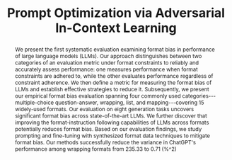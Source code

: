 ---
title: "Prompt Optimization via Adversarial In-Context Learning"
subtitle: ""
authors:
- long
- Hai Nguyen Ngoc
- Tiviatis Sim
- Hieu Dao
- Shafiq Joty
- Kenji Kawaguchi
- Nancy F. Chen
- min

doi: ""

# Schedule page publish date (NOT publication's date).
publishDate: '2025-05'
publication_types: ['paper-conference']

# Publication name and optional abbreviated publication name.
publication: In *2025 Annual Conference of the Nations of the Americas Chapter of the Association for Computational Linguistics*
publication_short: In *NAACL 2024*

abstract: "We present the first systematic evaluation examining format bias in performance of large language models (LLMs). Our approach distinguishes between two categories of an evaluation metric under format constraints to reliably and accurately assess performance: one measures performance when format constraints are adhered to, while the other evaluates performance regardless of constraint adherence. We then define a metric for measuring the format bias of LLMs and establish effective strategies to reduce it. Subsequently, we present our empirical format bias evaluation spanning four commonly used categories---multiple-choice question-answer, wrapping, list, and mapping---covering 15 widely-used formats. Our evaluation on eight generation tasks uncovers significant format bias across state-of-the-art LLMs. We further discover that improving the format-instruction following capabilities of LLMs across formats potentially reduces format bias. Based on our evaluation findings, we study prompting and fine-tuning with synthesized format data techniques to mitigate format bias. Our methods successfully reduce the variance in ChatGPT's performance among wrapping formats from 235.33 to 0.71 (%^2)"

# Display this page in the Featured widget?
featured: true

url_pdf: 'https://arxiv.org/pdf/2408.08656'
url_code: ''
url_dataset: ''
url_poster: ''
url_project: ''
url_slides: ''
url_source: ''
url_video: ''

image:
  preview_only: false
---
